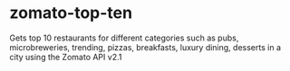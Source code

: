 # zomato-top-ten
Gets top 10 restaurants for different categories such as pubs, microbreweries, trending, pizzas, breakfasts, luxury dining, desserts in a city using the Zomato API v2.1
